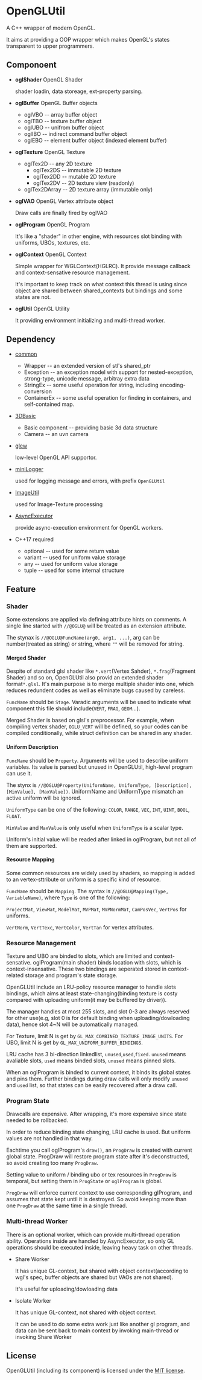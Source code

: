 # OpenGLUtil

A C++ wrapper of modern OpenGL.

It aims at providing a OOP wrapper which makes OpenGL's states transparent to upper programmers.

## Componoent

* **oglShader**  OpenGL Shader

  shader loadin, data storeage, ext-property parsing.

* **oglBuffer**  OpenGL Buffer objects
  * oglVBO -- array buffer object
  * oglTBO -- texture buffer object
  * oglUBO -- unifrom buffer object
  * oglIBO -- indirect command buffer object
  * oglEBO -- element buffer object (indexed element buffer)

* **oglTexture**  OpenGL Texture
  * oglTex2D -- any 2D texture
    * oglTex2DS -- immutable 2D texture
    * oglTex2DD -- mutable 2D texture
    * oglTex2DV -- 2D texture view (readonly)
  * oglTex2DArray -- 2D texture array (immutable only)

* **oglVAO**  OpenGL Vertex attribute object
  
  Draw calls are finally fired by oglVAO

* **oglProgram**  OpenGL Program
  
  It's like a "shader" in other engine, with resources slot binding with uniforms, UBOs, textures, etc. 

* **oglContext**  OpenGL Context

  Simple wrapper for WGLContext(HGLRC). It provide message callback and context-sensative resource management.
 
  It's important to keep track on what context this thread is using since object are shared between shared_contexts but bindings and some states are not.

* **oglUtil**  OpenGL Utility
  
  It providing environment initializing and multi-thread worker.

## Dependency

* [common](../common)
  * Wrapper      -- an extended version of stl's shared_ptr
  * Exception    -- an exception model with support for nested-exception, strong-type, unicode message, arbitray extra data 
  * StringEx     -- some useful operation for string, including encoding-conversion
  * ContainerEx  -- some useful operation for finding in containers, and self-contained map.

* [3DBasic](../3DBasic)
  * Basic component -- providing basic 3d data structure
  * Camera -- an uvn camera

* [glew](../3rdParty/glew)

  low-level OpenGL API supportor.

* [miniLogger](../common/miniLogger)
  
  used for logging message and errors, with prefix `OpenGLUtil`

* [ImageUtil](../ImageUtil)
  
  used for Image-Texture processing

* [AsyncExecutor](../common/AsyncExecutor)

  provide async-execution environment for OpenGL workers.

* C++17 required
  * optional -- used for some return value
  * variant  -- used for uniform value storage
  * any      -- used for uniform value storage
  * tuple    -- used for some internal structure

## Feature

### Shader

Some extensions are applied via defining attribute hints on comments. A single line started with `//@OGLU@` will be treated as an extension attribute.

The stynax is `//@OGLU@FuncName(arg0, arg1, ...)`, arg can be number(treated as string) or string, where `""` will be removed for string.

#### Merged Shader

Despite of standard glsl shader like `*.vert`(Vertex Sahder), `*.frag`(Fragment Shader) and so on, OpenGLUtil also provid an extended shader format`*.glsl`.
It's main purpose is to merge multiple shader into one, which reduces redundent codes as well as eliminate bugs caused by careless.

`FuncName` should be `Stage`. Varadic arguments will be used to indicate what component this file should include(`VERT`, `FRAG`, `GEOM`...).

Merged Shader is based on glsl's preprocessor. For example, when compiling vertex shader, `OGLU_VERT` will be defined, so your codes can be compiled conditionally, while struct definition can be shared in any shader.

#### Uniform Description

`FuncName` should be `Property`. Arguments will be used to describe uniform variables. Its value is parsed but unused in OpenGLUtil, high-level program can use it.

The stynx is `//@OGLU@Property(UniformName, UniformType, [Description], [MinValue], [MaxValue])`. UniformName and UniformType mismatch an active uniform will be ignored.

`UniformType` can be one of the following: `COLOR`, `RANGE`, `VEC`, `INT`, `UINT`, `BOOL`, `FLOAT`.

`MinValue` and `MaxValue` is only useful when `UniformType` is a scalar type.

Uniform's initial value will be readed after linked in oglProgram, but not all of them are supported.

#### Resource Mapping

Some common resources are widely used by shaders, so mapping is added to an vertex-sttribute or uniform is a specific kind of resource.

`FuncName` should be `Mapping`. The syntax is `//@OGLU@Mapping(Type, VariableName)`, where `Type` is one of the following: 

`ProjectMat`, `ViewMat`, `ModelMat`, `MVPMat`, `MVPNormMat`, `CamPosVec`, `VertPos` for uniforms.

`VertNorm`, `VertTexc`, `VertColor`, `VertTan` for vertex attributes.

### Resource Management

Texture and UBO are binded to slots, which are limited and context-sensative. oglProgram(main shader) binds location with slots, which is context-insensative. These two bindings are seperated stored in context-related storage and program's state storage.

OpenGLUtil include an LRU-policy resource manager to handle slots bindings, which aims at least state-changing(binding texture is costy compared with uploading uniform(it may be buffered by driver)).

The manager handles at most 255 slots, and slot 0-3 are always reserved for other use(e.g, slot 0 is for default binding when uploading/dowloading data), hence slot 4~N will be automatically managed.

For Texture, limit N is get by `GL_MAX_COMBINED_TEXTURE_IMAGE_UNITS`.
For UBO, limit N is get by `GL_MAX_UNIFORM_BUFFER_BINDINGS`.

LRU cache has 3 bi-direction linkedlist, `unused`,`used`,`fixed`. `unused` means avaliable slots, `used` means binded slots, `unused` means pinned slots.

When an oglProgram is binded to current context, it binds its global states and pins them. Further bindings during draw calls will only modify `unused` and `used` list, so that states can be easily recovered after a draw call.

### Program State

Drawcalls are expensive. After wrapping, it's more expensive since state needed to be rollbacked.

In order to reduce binding state changing, LRU cache is used. But uniform values are not handled in that way.

Eachtime you call oglProgram's `draw()`, an `ProgDraw` is created with current global state. ProgDraw will restore program state after it's deconstructed, so avoid creating too many `ProgDraw`.

Setting value to uniform / binding ubo or tex resources in `ProgDraw` is temporal, but setting them in `ProgState` or `oglProgram` is global.

`ProgDraw` will enforce current context to use corresponding glProgram, and assumes that state kept until it is destroyed. So avoid keeping more than one `ProgDraw` at the same time in a single thread.

### Multi-thread Worker

There is an optional worker, which can provide multi-thread operation ability. Operations inside are handled by AsyncExecutor, so only GL operations should be executed inside, leaving heavy task on other threads.

* Share Worker

  It has unique GL-context, but shared with object context(according to wgl's spec, buffer objects are shared but VAOs are not shared).
  
  It's useful for uploading/dowloading data

* Isolate Worker

  It has unique GL-context, not shared with object context.
  
  It can be used to do some extra work just like another gl program, and data can be sent back to main context by invoking main-thread or invoking Share Worker

## License

OpenGLUtil (including its component) is licensed under the [MIT license](../License.txt).
